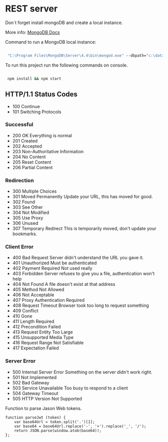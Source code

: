 # REST server

Don´t forget install mongoDB and create a local instance.

More info: [MongoDB Docs](https://docs.mongodb.com/manual/tutorial/install-mongodb-on-windows/)

Command to run a MongoDB local instance:

```cmd

 "C:\Program Files\MongoDB\Server\4.4\bin\mongod.exe" --dbpath="c:\data\db"
```

To run this project run the following commands on console.

```bash

 npm install && npm start
```

## HTTP/1.1 Status Codes

- 100 Continue
- 101 Switching Protocols

### Successful

- 200 OK Everything is normal
- 201 Created
- 202 Accepted
- 203 Non-Authoritative Information
- 204 No Content
- 205 Reset Content
- 206 Partial Content

### Redirection

- 300 Multiple Choices
- 301 Moved Permanently Update your URL, this has moved for good.
- 302 Found
- 303 See Other
- 304 Not Modified
- 305 Use Proxy
- 306 Unused
- 307 Temporary Redirect This is temporarily moved, don't update your bookmarks.

### Client Error

- 400 Bad Request Server didn't understand the URL you gave it.
- 401 Unauthorized Must be authenticated
- 402 Payment Required Not used really
- 403 Forbidden Server refuses to give you a file, authentication won't help
- 404 Not Found A file doesn't exist at that address
- 405 Method Not Allowed
- 406 Not Acceptable
- 407 Proxy Authentication Required
- 408 Request Timeout Browser took too long to request something
- 409 Conflict
- 410 Gone
- 411 Length Required
- 412 Precondition Failed
- 413 Request Entity Too Large
- 415 Unsupported Media Type
- 416 Request Range Not Satisfiable
- 417 Expectation Failed

### Server Error

- 500 Internal Server Error Something on the server didn't work right.
- 501 Not Implemented
- 502 Bad Gateway
- 503 Service Unavailable Too busy to respond to a client
- 504 Gateway Timeout
- 505 HTTP Version Not Supported

Function to parse Jason Web tokens.

```JS
function parseJwt (token) {
    var base64Url = token.split('.')[1];
    var base64 = base64Url.replace('-', '+').replace('_', '/');
    return JSON.parse(window.atob(base64));
};
```
